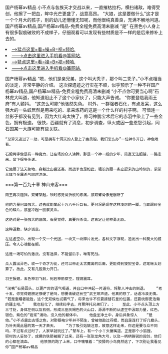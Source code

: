 国产杨幂av精品    小不点与各族天才交战以来，一直摧枯拉朽，横扫诸敌，难得受创，他擦了一把血，眸中光芒更盛了，战意高昂。    “大娘，这是要做什么”这才是一个个月大的孩子，别的幼儿还懵懂无知呢，而他很纯真善良，充满不解地问道。国产杨幂av精品,国产杨幂av精品-免费全程免费高清未删减    “是”    在黑色小人身上有很多裂痕破败的不成样子，仔细观看可以发现有些材质是不一样的是后来修补上去的。

<li><a href="http://lvpymv530.sg925.xyz/#md_1026">-->猛点这里=看=操=B=视=频哈.</a></li>
<li><a href="http://lvpymv530.sg925.xyz/#md_1026">--->点击这里进入手机看@簧网站.</a></li>





<li><a href="http://lvpymv530.sg925.xyz/#md_1026">-->猛点这里=看=操=B=视=频哈.</a></li>
<li><a href="http://lvpymv530.sg925.xyz/#md_1026">--->点击这里进入手机看@簧网站.</a></li>



国产杨幂av精品    “嗯，他们是亲兄弟，这个叫大秃子，那个叫二秃子。”小不点相当的淡定，非常平静的介绍。    这次探遗迹之行实在不顺，似乎预示了一种不祥国产杨幂av精品,国产杨幂av精品-免费全程免费高清未删减    “小不点你可要当心啊”石林虎大叫道，他知道阻止不了这个小家伙了，只能大声告诫。
    “你要登临我雨王府”有人颤抖。    “这怎么可能”他骇然失色。    村外，一群强者石化，有点发呆，这么强大的一头蛟居然是用来吃的、拿来炼药的这是一个什么样的村子啊。    可惜连一丝影子都没有见到，因为大红鸟太快了，修习神鹏宝术后它的赤羽中染上了一些金色，拥有极速。    很快，西疆就有了消息，初步调查，纵火或因一些恩怨引起，同石国某一大族可能有些关联。

    “总算又逃过了一劫，可是拥有十洞天的人登上了幽灵船，我们怎么办”一位神仆开口，神色难看。

    石毅两字像是有一种魔力，让在场的众人沸腾，那是一个神一般的少年，简直无法超越，一路走来，留下很多传说。

    它施展了法天象地，身躯比山岳还高，而战矛也是如此，粗长的跟一条立起来的山岭似的，蒙蒙光辉与金属杀气同时浩荡。

===第一百九十章 神山来客===

    雨王再次阻挡，双臂架起，顿时感觉骨折般的疼痛，那双臂骨像是崩断了

    他的力量何其强大，过去就能举起十万八千斤巨石，更何况是现在这样凌厉的一脚，当即踢碎金色的鳞片，那里冲起一股祭灵血。

    这绝对是一张强大的底牌，石昊觉得，真要兴杀伐，这肯定让他神勇无匹。

    这种道歉，缺少诚意。

    在这虚空中，出现一个又一个光团，一块又一块碎片发光，各种文字浮现，透发出一种莫大的威压。令人心魂都在颤。

    这是一场可怕的激战，没有选择，不能留后手，唯有死战。

    众人露出异色，收一个奇才为徒，还可以带走太古魔禽的后裔，更能得到狻猊宝骨，这笔帐太划算了。故此，又有几股势力开口。

    羽王振翅，五色神羽飞射，宛若神箭穿空，铿锵震耳。

    “闭嘴”石昊回头，以更严厉的语气喝道，并且口中冲起一片道符，将那人冲击的倒退。    “老十五，你觉得翅膀足够硬了是吗，想要击破这长空”武王寒声道，他真的怒了，话语冷漠无情。    “若是重瞳者能胜，这个无双侯也忒霸气了，将来也许不仅要接替石皇的位置，还要统御更浩瀚的疆土吧。”    我也狂化了，继续码字去，月票拜托兄弟们了。:    至此，小不点头顶上方三寸处，身体左侧以及右侧，形成三座灰褐色的火山口，源源不断的从虚空中汲取力量，红色、银色、紫色的“岩浆”涌动，没入他的躯体中。    他盘坐净土中，身后异象惊人    “是他。”小不点露出古怪之色，对那银袍少年并不陌生，曾被他敲过闷棍，而且是连打了好几榔头，为补天阁此届的第一天才萧天。    “为了吸引姑娘注意，故意这样走来，你这是要与众不同吗，不过有点过时了，人家早就玩过了。”辇车上，有一个小丫头撇嘴道，正是那个小狐狸。    狈村的人妥协了，成摞的铁箭被搬了过来，还有一张张龙角大弓，以及一柄柄锋锐的阔剑，他们的心都在滴血。    他愤愤的跑了上来，口中嚷嚷着：“狡猾的小鸟竟然逃了，下次别让我看见你”国产杨幂av精品
